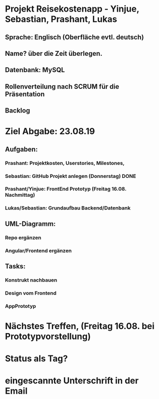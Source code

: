 # Projekt Reisekostenapp - Yinjue, Sebastian, Prashant, Lukas

## Sprache: Englisch (Oberfläche evtl. deutsch)  
## Name? über die Zeit überlegen.
## Datenbank: MySQL
## Rollenverteilung nach SCRUM für die Präsentation
## Backlog

# Ziel Abgabe: 23.08.19

## Aufgaben:
### Prashant: Projektkosten, Userstories, Milestones, 
### Sebastian: GitHub Projekt anlegen  (Donnerstag)   DONE
### Prashant/Yinjue: FrontEnd Prototyp (Freitag 16.08. Nachmittag)
### Lukas/Sebastian: Grundaufbau Backend/Datenbank

## UML-Diagramm:
### Repo ergänzen
### Angular/Frontend ergänzen
	
## Tasks:
 ### Konstrukt nachbauen
 ### Design vom Frontend
 ### AppPrototyp
 
# Nächstes Treffen, (Freitag 16.08. bei Prototypvorstellung)

# Status als Tag?

# eingescannte Unterschrift in der Email 
